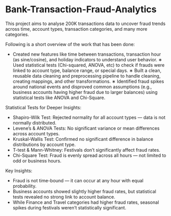 # Bank-Transaction-Fraud-Analytics
This project aims to analyse 200K transactions data to uncover fraud trends across time, account types, transaction categories, and many more categories. 

Following is a short overview of the work that has been done:

* Created new features like time between transactions, transaction hour (as sine/cosine), and holiday indicators to understand user behavior.
∗ Used statistical tests (Chi-squared, ANOVA, etc) to check if frauds were linked to account type, balance range, or special days.
∗ Built a clean, reusable data cleaning and preprocessing pipeline to handle cleaning, creating mappings, and other transformations.
∗ Identified fraud spikes around national events and disproved common assumptions (e.g., business accounts having higher fraud due to larger balances) using statistical tests like ANOVA and Chi-Square.


Statistical Tests for Deeper Insights:

- Shapiro-Wilk Test: Rejected normality for all account types — data is not normally distributed.
- Levene’s & ANOVA Tests: No significant variance or mean differences across account types.
- Kruskal-Wallis Test: Confirmed no significant difference in balance distributions by account type.
- T-test & Mann-Whitney: Festivals don’t significantly affect fraud rates.
- Chi-Square Test: Fraud is evenly spread across all hours — not limited to odd or business hours.

Key Insights:

* Fraud is not time-bound — it can occur at any hour with equal probability.
* Business accounts showed slightly higher fraud rates, but statistical tests revealed no strong link to account balance.
* While Finance and Travel categories had higher fraud rates, seasonal spikes during festivals weren’t statistically significant.
